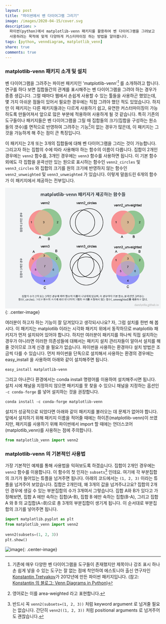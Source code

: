 ```yaml
---
layout: post
title: "파이썬에서 벤 다이어그램 그리기"
image: /images/2020-04-15/cover.svg
description: >
  파이썬(python)에서 matplotlib-venn 패키지를 활용하여 벤 다이어그램을 그려보고
  사용하려는 목적에 맞게 다양하게 커스터마이징 하는 방법을 알아봅니다.
tags: [python, venndiagram, matplotlib_venn]
share: true
comments: true
---
```


### matplotlib-venn 패키지 소개 및 설치

벤 다이어그램을 그려주는 파이썬 패키지인 'matplotlib-venn'[^1] 를 소개하려고 합니다.
연구를 하다 보면 집합들간의 관계를 표시해주는 벤 다이어그램을 그려야 하는 경우가 종종 생깁니다.
그럴 때마다 웹에서 손쉽게 사용할 수 있는 툴들을 사용하곤 했었는데,
몇 가지 아쉬운 점들이 있어서 필요한 경우에는 직접 그려야 했던 적도 있었습니다.
하지만 이 패키지는 다른 패키지들과는 다르게 사용하기 쉽고,
유연한 커스터마이징이 가능하도록 만들어져서 앞으로 많은 부분에 적용하여 사용하게 될 것 같습니다.
특히 기존의 도구들이나 패키지들은 벤 다이어그램을 그릴 때 집합들의 크기(집합을 구성하는 원소들의 갯수)를 면적으로
반영하여 그려주는 기능[^2]이 없는 경우가 많은데, 이 패키지는 그것을 가능하게 해 주는 점이 큰 특징입니다.

이 패키지는 2개 또는 3개의 집합들에 대해 벤 다이어그램을 그리는 것이 가능합니다.
그리고자 하는 집합의 수에 따라 사용해야 하는 함수의 이름이 다릅니다.
집합이 2개인 경우에는 `venn2` 함수를, 3개인 경우에는 `venn3` 함수를 사용하면 됩니다.
이 기본 함수 외에도 각 집합을 윤곽선만 있는 원으로 표시하는 함수인 `venn2_circles` 및 `venn3_circles` 와
집합의 크기를 원의 크기에 반영하지 않는 함수인 `venn2_unweighted` 및 `venn3_unweighted` 가 있습니다.
이렇게 말씀드린 6개의 함수가 이 패키지에서 제공하는 전부입니다.

![image](/images/2020-04-15/funcs.png "Functions in matplotlib-venn package"){: .center-image}

여러분이 하고자 하는 기능이 잘 담겨있다고 생각되시나요? 자, 그럼 설치를 한번 해 봅시다.
이 패키지는 matplotlib 이라는 시각화 패키지 위에서 동작하므로 matplotlib 패키지가 먼저 설치되어 있어야 합니다.
하지만 여러분이 패키지를 하나씩 직접 설치하는 경우가 아니라면 이러한 의존성들에 대해서는 패키지 설치 관리자들이 알아서
설치를 해 줄 것이므로 크게 신경 쓸 필요가 없습니다. 파이썬을 사용하는 환경마다 설치 방법은 조금씩 다를 수 있습니다.
먼저 파이썬을 단독으로 설치해서 사용하는 환경의 경우에는 easy_install 을 사용하여 아래와 같이 설치해주면 됩니다.

```
easy_install matplotlib-venn
```

그리고 아나콘다 환경에서는 conda install 명령어를 이용하여 설치해주시면 됩니다.
설치 시에 채널을 지정하지 않으면 패키지를 못 찾을 수 있으니
채널을 지정하는 옵션인 `-c conda-forge` 를 넣어 설치하는 것을 권장합니다.

```
conda install -c conda-forge matplotlib-venn
```

설치가 성공적으로 되었다면 아래와 같이 패키지를 불러오는 데 문제가 없어야 합니다.
앞에서 설치하기 위해 패키지 이름을 적어줄 때에는 하이픈(matplotlib-venn)이 쓰였지만,
패키지를 사용하기 위해 파이썬에서 import 할 때에는 언더스코어(matplotlib_venn)를 사용하는 점에 주의합니다.

```python
from matplotlib_venn import venn2
```


### matplotlib-venn 의 기본적인 사용법

가장 기본적인 예제를 통해 사용법을 익혀보도록 하겠습니다.
집합이 2개인 경우에는 `venn2` 함수를 이용합니다. 이 함수의 첫 인자는 `subsets`[^3] 인데요.
여기에 각 부분집합의 크기가 들어있는 튜플을 넘겨주면 됩니다.
아래의 코드에서는 `(1, 2, 3)` 이라는 튜플을 넘겨주어 보았습니다.
집합은 2개인데, 왜 3개의 값을 넘겨주냐고요? 집합의 2개인 경우에 생길 수 있는 부분집합의 수가 3개여서 그렇습니다.
집합 A와 B가 있다고 가정해보면, 집합 A 에만 속하는 집합(A-B), 집합 B 에만 속하는 집합(B-A),
그리고 집합 A 와 B 의 교집합(A∩B)으로 총 3개의 부분집합이 생기게 됩니다.
이 순서대로 부분집합의 크기를 넣어주면 됩니다.

```python
import matplotlib.pyplot as plt
from matplotlib_venn import venn2

venn2(subsets=(1, 2, 3))
plt.show()
```

![image](/images/2020-04-15/example_venn2.png "Basic example, venn2"){: .center-image}


[^1]: 기존에 매우 다양한 벤 다이어그램을 도구들이 존재했지만 제목이나 강조 표시 하나 손 쉽게 넣을 수 있는 도구는 잘 없는 점에 착안하여 에스토니아 출신 연구자인 [Konstantin Tretyakov](http://kt.era.ee/)가 2012년에 만든 파이썬 패키지입니다. (참고: [Konstantin 의 블로그: Venn Diagrams in Python](http://fouryears.eu/2012/10/13/venn-diagrams-in-python/))
[^2]: 영어로는 이를 area-weighted 라고 표현합니다.
[^3]: 반드시 꼭 `venn2(subsets=(1, 2, 3))` 처럼 keyword argument 로 넘겨줄 필요는 없습니다. 간단히 `venn2((1, 2, 3))` 처럼 positional arguments 로 넘겨주어도 괜찮습니다.
